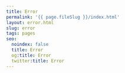 ```yaml
---
title: Error
permalink: '{{ page.fileSlug }}/index.html'
layout: error.html
slug: error
tags: pages
seo:
  noindex: false
  title: Error
  og:title: Error
  twitter:title: Error
---
```



